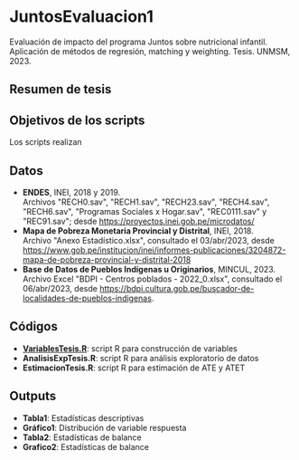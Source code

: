 # JuntosEvaluacion1

Evaluación de impacto del programa Juntos sobre nutricional infantil. Aplicación de métodos de regresión, matching y weighting.
Tesis. UNMSM, 2023.

## Resumen de tesis


## Objetivos de los scripts
Los scripts realizan 

## Datos
- **ENDES**, INEI, 2018 y 2019. \
Archivos "RECH0.sav", "RECH1.sav", "RECH23.sav", "RECH4.sav", "RECH6.sav", "Programas Sociales x Hogar.sav", "REC0111.sav" y "REC91.sav"; desde https://proyectos.inei.gob.pe/microdatos/
- **Mapa de Pobreza Monetaria Provincial y Distrital**, INEI, 2018. \
Archivo "Anexo Estadístico.xlsx", consultado el 03/abr/2023, desde https://www.gob.pe/institucion/inei/informes-publicaciones/3204872-mapa-de-pobreza-provincial-y-distrital-2018
- **Base de Datos de Pueblos Indígenas u Originarios**, MINCUL, 2023. \
Archivo Excel "BDPI - Centros poblados - 2022_0.xlsx", consultado el 06/abr/2023, desde https://bdpi.cultura.gob.pe/buscador-de-localidades-de-pueblos-indigenas.

## Códigos
- [**VariablesTesis.R**](https://github.com/vasquezbeltran/EvaluacionJuntos/blob/main/VariablesTesis.R): script R para construcción de variables
- **AnalisisExpTesis.R**: script R para análisis exploratorio de datos
- **EstimacionTesis.R**: script R para estimación de ATE y ATET

## Outputs
- **Tabla1**: Estadísticas descriptivas
- **Gráfico1**: Distribución de variable respuesta 
- **Tabla2**: Estadísticas de balance
- **Grafico2**: Estadísticas de balance
